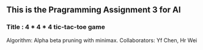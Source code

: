 ## This is the Pragramming Assignment 3 for AI

### Title : 4 * 4 * 4 tic-tac-toe game
Algorithm: Alpha beta pruning with minimax.
Collaborators: Yf Chen, Hr Wei
